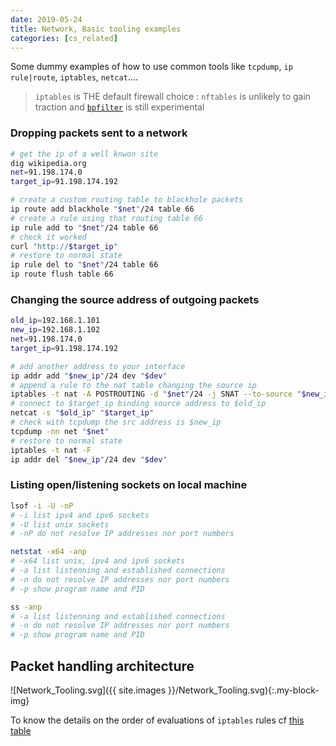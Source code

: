 ```yaml
---
date: 2019-05-24
title: Network, Basic tooling examples
categories: [cs_related]
---
```


Some dummy examples of how to use common tools like `tcpdump`, `ip rule|route`, `iptables`, `netcat`....

> `iptables` is THE default firewall choice : `nftables` is unlikely to gain traction and [`bpfilter`][0] is still experimental

### Dropping packets sent to a network

```sh
# get the ip of a well knwon site
dig wikipedia.org
net=91.198.174.0
target_ip=91.198.174.192

# create a custom routing table to blackhole packets
ip route add blackhole "$net"/24 table 66
# create a rule using that routing table 66
ip rule add to "$net"/24 table 66
# check it worked
curl "http://$target_ip"
# restore to normal state
ip rule del to "$net"/24 table 66
ip route flush table 66
```

### Changing the source address of outgoing packets

```sh
old_ip=192.168.1.101
new_ip=192.168.1.102
net=91.198.174.0
target_ip=91.198.174.192

# add another address to your interface
ip addr add "$new_ip"/24 dev "$dev"
# append a rule to the nat table changing the source ip
iptables -t nat -A POSTROUTING -d "$net"/24 -j SNAT --to-source "$new_ip"
# connect to $target_ip binding source address to $old_ip
netcat -s "$old_ip" "$target_ip"
# check with tcpdump the src address is $new_ip
tcpdump -nn net "$net"
# restore to normal state
iptables -t nat -F
ip addr del "$new_ip"/24 dev "$dev"
```

### Listing open/listening sockets on local machine

```sh
lsof -i -U -nP
# -i list ipv4 and ipv6 sockets
# -U list unix sockets
# -nP do not resolve IP addresses nor port numbers

netstat -x64 -anp
# -x64 list unix, ipv4 and ipv6 sockets
# -a list listenning and established connections
# -n do not resolve IP addresses nor port numbers
# -p show program name and PID

ss -anp
# -a list listenning and established connections
# -n do not resolve IP addresses nor port numbers
# -p show program name and PID
```

## Packet handling architecture

![Network_Tooling.svg]({{ site.images }}/Network_Tooling.svg){:.my-block-img}

To know the details on the order of evaluations of `iptables` rules cf [this table][1]

[0]:https://lwn.net/Articles/747551/
[1]:https://www.digitalocean.com/community/tutorials/a-deep-dive-into-iptables-and-netfilter-architecture#which-chains-are-implemented-in-each-table
